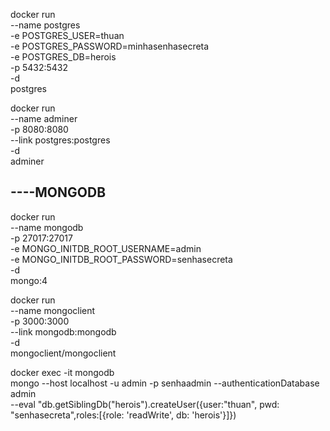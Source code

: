 docker run \
 --name postgres \
-e POSTGRES_USER=thuan \
 -e POSTGRES_PASSWORD=minhasenhasecreta \
 -e POSTGRES_DB=herois \
 -p 5432:5432 \
 -d \
postgres

docker run \
 --name adminer \
 -p 8080:8080 \
 --link postgres:postgres \
 -d \
 adminer

## ----MONGODB

docker run \
 --name mongodb \
 -p 27017:27017 \
 -e MONGO_INITDB_ROOT_USERNAME=admin \
 -e MONGO_INITDB_ROOT_PASSWORD=senhasecreta \
 -d \
 mongo:4

docker run \
 --name mongoclient \
 -p 3000:3000 \
 --link mongodb:mongodb \
 -d \
 mongoclient/mongoclient

docker exec -it mongodb \
 mongo --host localhost -u admin -p senhaadmin --authenticationDatabase admin \
 --eval "db.getSiblingDb("herois").createUser({user:"thuan", pwd: "senhasecreta",roles:[{role: 'readWrite', db: 'herois'}]})
